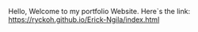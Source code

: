 Hello, Welcome to my portfolio Website.
Here`s the link: https://ryckoh.github.io/Erick-Ngila/index.html
